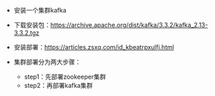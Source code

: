 
- 安装一个集群kafka
- 下载安装包：https://archive.apache.org/dist/kafka/3.3.2/kafka_2.13-3.3.2.tgz


- 安装部署：https://articles.zsxq.com/id_kbeatrpxulfj.html

- 集群部署分为两大步骤：
  - step1：先部署zookeeper集群
  - step2：再部署kafka集群
